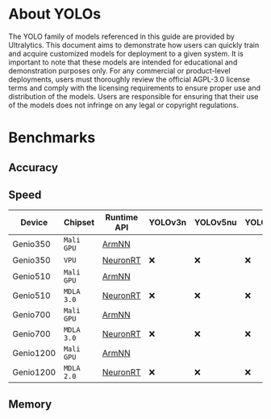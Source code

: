 # About YOLOs

The YOLO family of models referenced in this guide are provided by Ultralytics. This document aims to demonstrate how users can quickly train and acquire customized models for deployment to a given system. It is important to note that these models are intended for educational and demonstration purposes only. For any commercial or product-level deployments, users must thoroughly review the official AGPL-3.0 license terms and comply with the licensing requirements to ensure proper use and distribution of the models. Users are responsible for ensuring that their use of the models does not infringe on any legal or copyright regulations.

# Benchmarks
## Accuracy
## Speed 
|  Device    | Chipset     | Runtime API | YOLOv3n  | YOLOv5nu | YOLOv8n  | YOLOv9t  | YOLOv9t  | YOLOv10n  | YOLO11n |
|------------|-------------|-------------|----------|----------|----------|----------|----------|----------|----------|
| Genio350   |`Mali GPU`   |[ArmNN](https://github.com/R300-AI/ITRI-AI-Hub/tree/main/Model-Zoo/Detection/YOLOs/ArmNN)        |          |          |          |          |          |          |          |
| Genio350   |`VPU`        |[NeuronRT](https://github.com/R300-AI/ITRI-AI-Hub/tree/main/Model-Zoo/Detection/YOLOs/NeuronRT)     |:x:       |:x:       |:x:       |:x:       |:x:       |:x:       |:x:       |
| Genio510   |`Mali GPU`   |[ArmNN](https://github.com/R300-AI/ITRI-AI-Hub/tree/main/Model-Zoo/Detection/YOLOs/ArmNN)        |          |          |          |          |          |          |          |
| Genio510   |`MDLA 3.0`   |[NeuronRT](https://github.com/R300-AI/ITRI-AI-Hub/tree/main/Model-Zoo/Detection/YOLOs/NeuronRT)     |:x:       |:x:       |:x:       |:x:       |:x:       |:x:       |:x:       |
| Genio700   |`Mali GPU`   |[ArmNN](https://github.com/R300-AI/ITRI-AI-Hub/tree/main/Model-Zoo/Detection/YOLOs/ArmNN)        |          |          |          |          |          |          |          |
| Genio700   |`MDLA 3.0`   |[NeuronRT](https://github.com/R300-AI/ITRI-AI-Hub/tree/main/Model-Zoo/Detection/YOLOs/NeuronRT)     |:x:       |:x:       |:x:       |:x:       |:x:       |:x:       |:x:       |
| Genio1200  |`Mali GPU`   |[ArmNN](https://github.com/R300-AI/ITRI-AI-Hub/tree/main/Model-Zoo/Detection/YOLOs/ArmNN)        |          |          |          |          |          |          |          |
| Genio1200  |`MDLA 2.0`   |[NeuronRT](https://github.com/R300-AI/ITRI-AI-Hub/tree/main/Model-Zoo/Detection/YOLOs/NeuronRT)     |:x:       |:x:       |:x:       |:x:       |:x:       |:x:       |:x:       |

## Memory 
